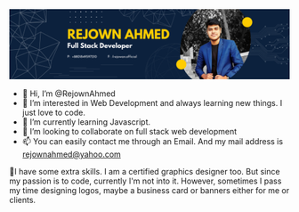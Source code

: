 <img src="https://raw.githubusercontent.com/RejownAhmed/myProfile/main/Takehiro%20Futuristic%20Navy%20and%20Yellow%20LinkedIn%20Banner%20(1).png">

- 👋 Hi, I’m @RejownAhmed
- 👀 I’m interested in Web Development and always learning new things. I just love to code.
- 🌱 I’m currently learning Javascript.
- 💞️ I’m looking to collaborate on full stack web development
- 📫 You can easily contact me through an Email. And my mail address is rejownahmed@yahoo.com

🦾I have some extra skills. I am a certified graphics designer too. But since my passion is to code, 
   currently I'm not into it. However, sometimes I pass my time designing logos, maybe a business card or banners either for me or clients.
 
